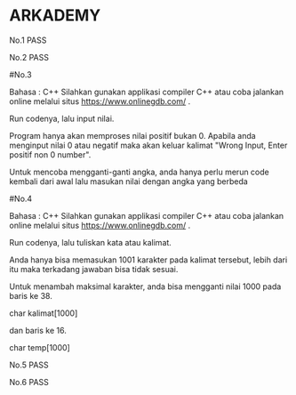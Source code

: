 # ARKADEMY

No.1 
PASS



No.2
PASS



#No.3

Bahasa : C++
Silahkan gunakan applikasi compiler C++ atau coba jalankan online melalui situs https://www.onlinegdb.com/ .

Run codenya, lalu input nilai.

Program hanya akan memproses nilai positif bukan 0. Apabila anda menginput nilai 0 atau negatif maka 
akan keluar kalimat "Wrong Input, Enter positif non 0 number".

Untuk mencoba mengganti-ganti angka, anda hanya perlu merun code kembali dari awal
lalu masukan nilai dengan angka yang berbeda



#No.4

Bahasa : C++
Silahkan gunakan applikasi compiler C++ atau coba jalankan online melalui situs https://www.onlinegdb.com/ .

Run codenya, lalu tuliskan kata atau kalimat.

Anda hanya bisa memasukan 1001 karakter pada kalimat tersebut, lebih dari itu maka terkadang jawaban bisa tidak sesuai.

Untuk menambah maksimal karakter, anda bisa mengganti nilai 1000 pada baris ke 38.

char kalimat[1000] 

dan baris ke 16.

char temp[1000] 



No.5
PASS


No.6
PASS
